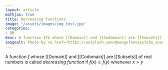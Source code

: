 ```yaml
---
layout: article
mathjax: true
title: Decreasing Functions
image: "/assets/images/img_test.jpg"
categories:
- DM
desc: A function $f$ whose [[Domain]] and [[Codomain]] are [[Subsets]] of real numbers is called *decreasing function* if $f(x) \geq f(y)$ whenever $x > y$ 
imagealt: Photo by <a href="https://unsplash.com/@mangofantasy?utm_source=unsplash&utm_medium=referral&utm_content=creditCopyText">Tim Johnson</a> on <a href="https://unsplash.com/s/photos/logic?utm_source=unsplash&utm_medium=referral&utm_content=creditCopyText">Unsplash</a>
---
```

A function $f$ whose [[Domain]] and [[Codomain]] are [[Subsets]] of real numbers is called *decreasing function* if $f(x) \geq f(y)$ whenever $x > y$